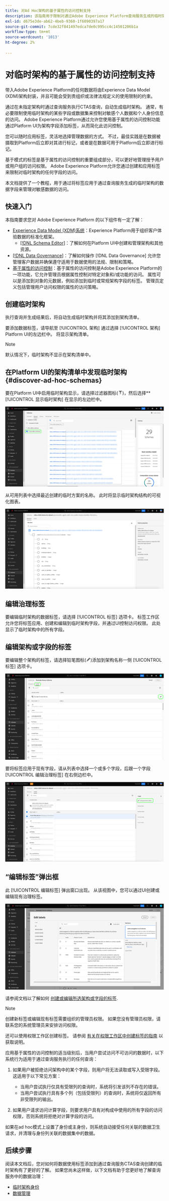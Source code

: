```yaml
---
title: 对Ad Hoc架构的基于属性的访问控制支持
description: 该指南用于限制对通过Adobe Experience Platform查询服务生成的临时架构中的数据字段的访问。
exl-id: d675e3de-ab62-4beb-9360-1f6090397a17
source-git-commit: 7cde32f841497edca7de0c995cc4c14501206b1a
workflow-type: tm+mt
source-wordcount: '1013'
ht-degree: 2%

---
```


# 对临时架构的基于属性的访问控制支持

带入Adobe Experience Platform的任何数据将由Experience Data Model (XDM)架构封装，并且可能会受到贵组织或法律法规定义的使用限制的约束。

通过在未指定架构时通过查询服务执行CTAS查询，自动生成临时架构。 通常，有必要限制使用临时架构的某些字段或数据集来控制对敏感个人数据和个人身份信息的访问。 Adobe Experience Platform通过允许您使用基于属性的访问控制功能通过Platform UI为架构字段添加标签，从而简化此访问控制。

您可以随时应用标签，灵活地选择管理数据的方式。 不过，最佳实践是在数据被摄取到Platform后立即对其进行标记，或者是在数据可用于Platform后立即进行标记。

基于模式的标签是基于属性的访问控制的重要组成部分，可以更好地管理授予用户或用户组的访问权限。 Adobe Experience Platform允许您通过创建和应用标签来限制对临时架构的任何字段的访问。

本文档提供了一个教程，用于通过将标签应用于通过查询服务生成的临时架构的数据字段来管理对敏感数据的访问。

## 快速入门

本指南要求您对 Adobe Experience Platform 的以下组件有一定了解：

* [Experience Data Model (XDM)系统](../../xdm/home.md)：Experience Platform用于组织客户体验数据的标准化框架。
   * [[!DNL Schema Editor]](../../xdm/ui/overview.md)：了解如何在Platform UI中创建和管理架构和其他资源。
* [[!DNL Data Governance]](../../data-governance/home.md)：了解如何操作 [!DNL Data Governance] 允许您管理客户数据并确保遵守适用于数据使用的法规、限制和策略。
* [基于属性的访问控制](../../access-control/abac/overview.md)：基于属性的访问控制是Adobe Experience Platform的一项功能，它允许管理员根据属性控制对特定对象和/或功能的访问。 属性可以是添加到对象的元数据，例如添加到临时或常规架构字段的标签。 管理员定义包括管理用户访问权限的属性的访问策略。

## 创建临时架构

执行查询并生成结果后，将自动生成临时架构并将其添加到架构清单。

要添加数据标签，请导航至 [!UICONTROL 架构] 通过选择 [!UICONTROL 架构] Platform UI的左边栏中。 将显示架构清单。

>[!NOTE]
>
>默认情况下，临时架构不显示在架构清单中。

## 在Platform UI的架构清单中发现临时架构 {#discover-ad-hoc-schemas}

要在Platform UI中启用临时架构显示，请选择过滤器图标(![过滤器图标。](../images/data-governance/filter.png))，然后选择**[!UICONTROL 显示临时架构] 在显示的左边栏中。

![启用了“显示临时架构”切换的架构功能板筛选器选项左边栏。](../images/data-governance/adhoc-schema-toggle.png)

从可用列表中选择最近创建的临时方案的名称。 此时将显示临时架构结构的可视化图表。

![临时模式结构图示例。](../images/data-governance/adhoc-schema-structure-diagram.png)

## 编辑治理标签

要编辑临时架构的数据标签，请选择 [!UICONTROL 标签] 选项卡。 标签工作区允许您将标签应用、创建和编辑到临时架构字段，并通过UI控制访问权限。 此处显示了临时架构中的所有字段。

## 编辑架构或字段的标签

要编辑整个架构的标签，请选择铅笔图标(![铅笔图标。](../images/data-governance/edit-icon.png))添加到架构名称一侧 [!UICONTROL 标签] 选项卡。

![在模式工作区中，标签视图以铅笔图标突出显示。](../images/data-governance/edit-entire-schema-labels.png)

要将标签应用于现有字段，请从列表中选择一个或多个字段，后跟一个字段 [!UICONTROL 编辑治理标签] 在右侧边栏中。

![在右侧边栏中突出显示“编辑治理标签”选项的架构工作区中的“标签”视图。](../images/data-governance/edit-governance-labels.png)

## “编辑标签”弹出框

此 [!UICONTROL 编辑标签] 弹出窗口出现。 从该视图中，您可以通过UI创建或编辑现有治理标签。

![“编辑标签”弹出框。](../images/data-governance/edit-labels-popover.png)

请参阅文档以了解如何 [创建或编辑所选架构或字段的标签](../../xdm/tutorials/labels.md#edit-the-labels-for-the-schema-or-field).

>[!NOTE]
>
>创建新标签或编辑现有标签需要组织的管理员权限。 如果您没有管理员权限，请联系您的系统管理员来安排访问权限。

还可以使用权限工作区创建标签。 请参阅 [有关在权限工作区中创建标签的指南](../../access-control/abac/ui/labels.md) 以获取说明。

应用基于属性的访问控制的适当级别后，当用户尝试访问不可访问的数据时，以下系统行为适用于通过查询服务执行的任何查询：

1. 如果用户被拒绝访问架构中的某个字段，则用户将无法读取或写入受限字段。 这适用于以下常见方案：

   * 当用户尝试执行仅具有受限列的查询时，系统将引发该列不存在的错误。
   * 当用户尝试执行具有多个列（包括受限列）的查询时，系统将仅返回所有非受限列的输出。

1. 如果用户请求访问计算字段，则要求用户具有对构成中使用的所有字段的访问权限，否则系统将拒绝对计算字段的访问。

如果在ad hoc模式上设置了身份或主身份，则系统自动接受任何关联的数据卫生请求，并清理与身份列关联的数据集中的数据。

## 后续步骤

阅读本文档后，您对如何将数据使用标签添加到通过查询服务CTAS查询创建的临时架构有了更好的了解。 如果您尚未这样做，以下文档有助于您更好地了解查询服务中的数据治理：

* [临时架构身份](./ad-hoc-schema-identities.md)
* [数据管理](../../data-governance/home.md)
